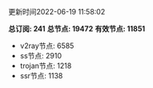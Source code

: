 更新时间2022-06-19 11:58:02

**总订阅: 241**
**总节点: 19472**
**有效节点: 11851**
- v2ray节点: 6585
- ss节点: 2910
- trojan节点: 1218
- ssr节点: 1138

